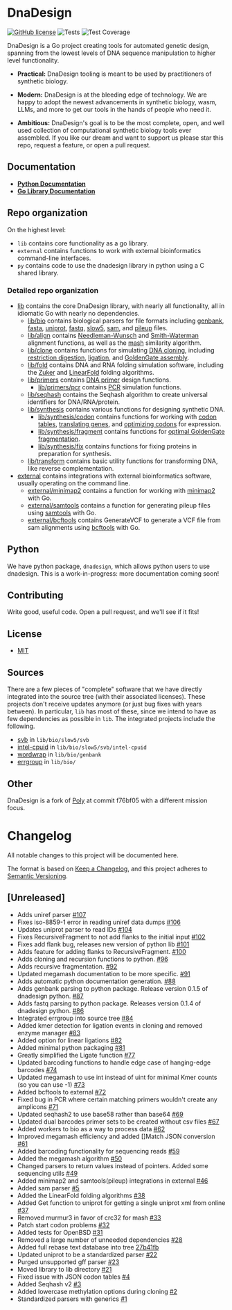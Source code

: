 # DnaDesign

[![GitHub license](https://img.shields.io/badge/license-MIT-blue.svg)](https://github.com/koeng101/dnadesign/blob/main/LICENSE) 
![Tests](https://github.com/koeng101/dnadesign/workflows/Test/badge.svg)
![Test Coverage](https://img.shields.io/endpoint?url=https://gist.githubusercontent.com/koeng101/e8462880f920d70b182d5df3617b30f5/raw/coverage.json)

DnaDesign is a Go project creating tools for automated genetic design, spanning from the lowest levels of DNA sequence manipulation to higher level functionality.

* **Practical:** DnaDesign tooling is meant to be used by practitioners of synthetic biology.

* **Modern:** DnaDesign is at the bleeding edge of technology. We are happy to adopt the newest advancements in synthetic biology, wasm, LLMs, and more to get our tools in the hands of people who need it.

* **Ambitious:** DnaDesign's goal is to be the most complete, open, and well used collection of computational synthetic biology tools ever assembled. If you like our dream and want to support us please star this repo, request a feature, or open a pull request.

## Documentation

* **[Python Documentation](https://py.dnadesign.bio)**
* **[Go Library Documentation](https://pkg.go.dev/github.com/koeng101/dnadesign)**

## Repo organization

On the highest level:
* `lib` contains core functionality as a go library.
* `external` contains functions to work with external bioinformatics command-line interfaces.
* `py` contains code to use the dnadesign library in python using a C shared library.

### Detailed repo organization

* [lib](https://pkg.go.dev/github.com/koeng101/dnadesign/lib) contains the core DnaDesign library, with nearly all functionality, all in idiomatic Go with nearly no dependencies.
    * [lib/bio](https://pkg.go.dev/github.com/koeng101/dnadesign/lib/bio) contains biological parsers for file formats including [genbank](https://github.com/Koeng101/dnadesign/blob/main/lib/bio/genbank/genbank.go), [fasta](https://github.com/Koeng101/dnadesign/blob/main/lib/bio/fasta/fasta.go), [uniprot](https://github.com/Koeng101/dnadesign/blob/main/lib/bio/uniprot/uniprot.go), [fastq](https://github.com/Koeng101/dnadesign/blob/main/lib/bio/fastq/fastq.go), [slow5](https://github.com/Koeng101/dnadesign/blob/main/lib/bio/slow5/slow5.go), [sam](https://github.com/Koeng101/dnadesign/blob/main/lib/bio/sam/sam.go), and [pileup](https://github.com/Koeng101/dnadesign/blob/main/lib/bio/pileup/pileup.go) files.
    * [lib/align](https://pkg.go.dev/github.com/koeng101/dnadesign/lib/align) contains [Needleman-Wunsch](https://en.wikipedia.org/wiki/Needleman%E2%80%93Wunsch_algorithm) and [Smith-Waterman](https://en.wikipedia.org/wiki/Smith%E2%80%93Waterman_algorithm) alignment functions, as well as the [mash](https://doi.org/10.1186/s13059-016-0997-x) similarity algorithm.
    * [lib/clone](https://pkg.go.dev/github.com/koeng101/dnadesign/lib/clone) contains functions for simulating [DNA cloning](https://en.wikipedia.org/wiki/Molecular_cloning), including [restriction digestion](https://www.neb.com/en-us/applications/cloning-and-synthetic-biology/dna-preparation/restriction-enzyme-digestion), [ligation](https://en.wikipedia.org/wiki/Ligation_(molecular_biology)), and [GoldenGate assembly](https://en.wikipedia.org/wiki/Golden_Gate_Cloning).
    * [lib/fold](https://pkg.go.dev/github.com/koeng101/dnadesign/lib/fold) contains DNA and RNA folding simulation software, including the [Zuker](https://doi.org/10.1093/nar/9.1.133) and [LinearFold](https://doi.org/10.1093/bioinformatics/btz375) folding algorithms.
    * [lib/primers](https://pkg.go.dev/github.com/koeng101/dnadesign/lib/primers) contains [DNA primer](https://www.nature.com/scitable/definition/primer-305/) design functions.
        * [lib/primers/pcr](https://pkg.go.dev/github.com/koeng101/dnadesign/lib/primers/pcr) contains [PCR](https://www.ncbi.nlm.nih.gov/probe/docs/techpcr/) simulation functions.
    * [lib/seqhash](https://pkg.go.dev/github.com/koeng101/dnadesign/lib/seqhash) contains the Seqhash algorithm to create universal identifiers for DNA/RNA/protein.
    * [lib/synthesis](https://pkg.go.dev/github.com/koeng101/dnadesign/lib/synthesis) contains various functions for designing synthetic DNA.
        * [lib/synthesis/codon](https://pkg.go.dev/github.com/koeng101/dnadesign/lib/synthesis/codon) contains functions for working with [codon tables](https://en.wikipedia.org/wiki/DNA_and_RNA_codon_tables), [translating genes](https://en.wikipedia.org/wiki/Translation_(biology)), and [optimizing codons](https://doi.org/10.1073/pnas.0909910107) for expression.
        * [lib/synthesis/fragment](https://pkg.go.dev/github.com/koeng101/dnadesign/lib/synthesis/fragment) contains functions for [optimal GoldenGate fragmentation](https://doi.org/10.1371/journal.pone.0238592).
        * [lib/synthesis/fix](https://pkg.go.dev/github.com/koeng101/dnadesign/lib/synthesis/fix) contains functions for fixing proteins in preparation for synthesis.
    * [lib/transform](https://pkg.go.dev/github.com/koeng101/dnadesign/lib/transform) contains basic utility functions for transforming DNA, like reverse complementation.
* [external](https://pkg.go.dev/github.com/koeng101/dnadesign/external) contains integrations with external bioinformatics software, usually operating on the command line.
    * [external/minimap2](https://pkg.go.dev/github.com/koeng101/dnadesign/external/minimap2) contains a function for working with [minimap2](https://github.com/lh3/minimap2) with Go.
    * [external/samtools](https://pkg.go.dev/github.com/koeng101/dnadesign/external/samtools) contains a function for generating pileup files using [samtools](https://github.com/samtools/samtools) with Go.
    * [external/bcftools](https://pkg.go.dev/github.com/koeng101/dnadesign/external/bcftools) contains GenerateVCF to generate a VCF file from sam alignments using [bcftools](https://samtools.github.io/bcftools/) with Go.

## Python

We have python package, `dnadesign`, which allows python users to use dnadesign. This is a work-in-progress: more documentation coming soon!

## Contributing

Write good, useful code. Open a pull request, and we'll see if it fits!

## License

* [MIT](LICENSE)

## Sources

There are a few pieces of "complete" software that we have directly integrated into the source tree (with their associated licenses). These projects don't receive updates anymore (or just bug fixes with years between). In particular, `lib` has most of these, since we intend to have as few dependencies as possible in `lib`. The integrated projects include the following.
- [svb](https://github.com/rleiwang/svb) in `lib/bio/slow5/svb`
- [intel-cpuid](https://github.com/aregm/cpuid) in `lib/bio/slow5/svb/intel-cpuid`
- [wordwrap](https://github.com/mitchellh/go-wordwrap) in `lib/bio/genbank`
- [errgroup](https://cs.opensource.google/go/x/sync/+/master:errgroup/) in `lib/bio/`

## Other

DnaDesign is a fork of [Poly](https://github.com/TimothyStiles/poly) at commit f76bf05 with a different mission focus. 

# Changelog

All notable changes to this project will be documented here.

The format is based on [Keep a Changelog](https://keepachangelog.com/en/1.0.0/),
and this project adheres to [Semantic Versioning](https://semver.org/spec/v2.0.0.html).

## [Unreleased]
- Adds uniref parser [#107](https://github.com/Koeng101/dnadesign/pull/107)
- Fixes iso-8859-1 error in reading uniref data dumps [#106](https://github.com/Koeng101/dnadesign/pull/106)
- Updates uniprot parser to read IDs [#104](https://github.com/Koeng101/dnadesign/pull/104)
- Fixes RecursiveFragment to not add flanks to the initial input [#102](https://github.com/Koeng101/dnadesign/pull/102)
- Fixes add flank bug, releases new version of python lib [#101](https://github.com/Koeng101/dnadesign/pull/101)
- Adds feature for adding flanks to RecursiveFragment. [#100](https://github.com/Koeng101/dnadesign/pull/100)
- Adds cloning and recursion functions to python. [#96](https://github.com/Koeng101/dnadesign/pull/96)
- Adds recursive fragmentation. [#92](https://github.com/Koeng101/dnadesign/pull/92)
- Updated megamash documentation to be more specific. [#91](https://github.com/Koeng101/dnadesign/pull/91)
- Adds automatic python documentation generation. [#88](https://github.com/Koeng101/dnadesign/pull/88)
- Adds genbank parsing to python package. Release version 0.1.5 of dnadesign python. [#87](https://github.com/Koeng101/dnadesign/pull/87)
- Adds fastq parsing to python package. Releases version 0.1.4 of dnadesign python. [#86](https://github.com/Koeng101/dnadesign/pull/86)
- Integrated errgroup into source tree [#84](https://github.com/Koeng101/dnadesign/pull/84)
- Added kmer detection for ligation events in cloning and removed enzyme manager [#83](https://github.com/Koeng101/dnadesign/pull/83)
- Added option for linear ligations [#82](https://github.com/Koeng101/dnadesign/pull/82)
- Added minimal python packaging [#81](https://github.com/Koeng101/dnadesign/pull/81)
- Greatly simplified the Ligate function [#77](https://github.com/Koeng101/dnadesign/pull/77)
- Updated barcoding functions to handle edge case of hanging-edge barcodes [#74](https://github.com/Koeng101/dnadesign/pull/74)
- Updated megamash to use int instead of uint for minimal Kmer counts (so you can use -1) [#73](https://github.com/Koeng101/dnadesign/pull/73)
- Added bcftools to external [#72](https://github.com/Koeng101/dnadesign/pull/72)
- Fixed bug in PCR where certain matching primers wouldn't create any amplicons [#71](https://github.com/Koeng101/dnadesign/pull/71)
- Updated seqhash2 to use base58 rather than base64 [#69](https://github.com/Koeng101/dnadesign/pull/69)
- Updated dual barcodes primer sets to be created without csv files [#67](https://github.com/Koeng101/dnadesign/pull/67)
- Added workers to bio as a way to process data [#62](https://github.com/Koeng101/dnadesign/pull/62)
- Improved megamash efficiency and added []Match JSON conversion [#61](https://github.com/Koeng101/dnadesign/pull/61)
- Added barcoding functionality for sequencing reads [#59](https://github.com/Koeng101/dnadesign/pull/59)
- Added the megamash algorithm [#50](https://github.com/Koeng101/dnadesign/pull/50)
- Changed parsers to return values instead of pointers. Added some sequencing utils [#49](https://github.com/Koeng101/dnadesign/pull/49)
- Added minimap2 and samtools(pileup) integrations in external [#46](https://github.com/Koeng101/dnadesign/pull/46)
- Added sam parser [#5](https://github.com/Koeng101/dnadesign/pull/5)
- Added the LinearFold folding algorithms [#38](https://github.com/Koeng101/dnadesign/pull/38)
- Added Get function to uniprot for getting a single uniprot xml from online [#37](https://github.com/Koeng101/dnadesign/pull/37)
- Removed murmur3 in favor of crc32 for mash [#33](https://github.com/Koeng101/dnadesign/pull/33)
- Patch start codon problems [#32](https://github.com/Koeng101/dnadesign/pull/32)
- Added tests for OpenBSD [#31](https://github.com/Koeng101/dnadesign/pull/31)
- Removed a large number of unneeded dependencies [#28](https://github.com/Koeng101/dnadesign/pull/28)
- Added full rebase text database into tree [27b41fb](https://github.com/Koeng101/dnadesign/commit/27b41fb4fdb849d569278c965849e6f28fb2a7f6)
- Updated uniprot to be a standardized parser [#22](https://github.com/Koeng101/dnadesign/pull/22)
- Purged unsupported gff parser [#23](https://github.com/Koeng101/dnadesign/pull/23)
- Moved library to lib directory [#21](https://github.com/Koeng101/dnadesign/pull/21)
- Fixed issue with JSON codon tables [#4](https://github.com/Koeng101/dnadesign/pull/4)
- Added Seqhash v2 [#3](https://github.com/Koeng101/dnadesign/pull/3)
- Added lowercase methylation options during cloning [#2](https://github.com/Koeng101/dnadesign/pull/2)
- Standardized parsers with generics [#1](https://github.com/Koeng101/dnadesign/pull/1)

